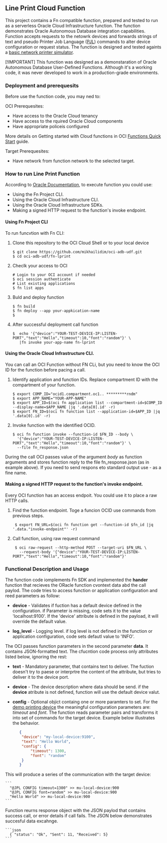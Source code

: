 ## Line Print Cloud Function 

This project contains a Fn compatible function, prepared and tested to run as a serverless Oracle Cloud Infrastructure function. The function demonstrates Oracle Autonomous Database integration capabilities. Function accepts requests to the netowrk devices and forwards strings of text and pseudo  Printer Job Language ([PJL](https://en.wikipedia.org/wiki/Printer_Job_Language)) commands to alter device configuration or request status. 
The function is designed and tested againts a [basic network printer simulator](../onprem-ascii-device). 

[!IMPORTANT]
This function was designed as a demonstaration of Oracle Autonomous Database User-Defined Functions. 
Although it's a working code, it was never developed to work in a production-grade environments. 

### Deployment and prerequesits 

 Before use the function code, you may ned to:

 OCI Prerequesites:

 - Have access to the Oracle Cloud tenancy 
 - Have access to the rquired Oracle Cloud components 
 - Have appropriate policeis configured

More details on Getting started with Cloud functions in OCI [Functions Quick Start](https://docs.oracle.com/en-us/iaas/Content/Functions/Tasks/functionsquickstartcloudshell.htm) guide.

Target Prerequesites:

 - Have network from function network to the selected target. 

### How to run Line Print Function

According to [Oracle Documentation](https://docs.oracle.com/en-us/iaas/Content/Functions/Tasks/functionsinvokingfunctions.htm#rawrequestinvoke), to execute function you could use:

- Using the Fn Project CLI.
- Using the Oracle Cloud Infrastructure CLI.
- Using the Oracle Cloud Infrastructure SDKs.
- Making a signed HTTP request to the function's invoke endpoint.

#### Using Fn Project CLI 

To run funcvtion with Fn CLI: 

1. Clone this repository to the OCI Cloud Shell or to your local device

    ```shell
    $ git clone https://github.com/mikhailidim/oci-adb-udf.git
    $ cd oci-adb-udf/fn-lprint
    ```
    
3. Checlk your access to OCI 

    ```shell
    # Login to your OCI account if needed
    $ oci session authenticate
    # List existing applications 
    $ fn list apps 
    ```
    
3.  Buld and deploy function

    ```shell
    $ fn build
    $ fn deploy --app your-appkication-name
    $
    ```
    
4.  After successful deployment call function

    ```shell
    $  echo '{"device":"YOUR-TEST-DEVICE-IP:LISTEN-PORT","text":"Hello","timeout":10,"font":"random"}' \
       |fn invoke your-app-name fn-lprint 
    ```
    
#### Using the Oracle Cloud Infrastructure CLI.
You can call an OCI Function without FN CLi, but you need to know the OCI ID for the function before pacing a call. 

1. Identify application and function IDs. Replace compartment ID with the compartment of your function.  

    ```shell
    $ export COMP_ID="ocid1.compartment.oc1.. *********rndm"
    $ export APP_NAME="YOUR-APP-NAME"
    $ export APP_ID=$(oci fn application list --compartment-id=$COMP_ID --display-name=$APP_NAME |jq '.data[0].id' -r)
    $ export FN_ID=$(oci fn function list --application-id=$APP_ID |jq '.data[0].id' -r)
    ```
   
2. Invoke function with the identified OCID. 

    ```shell
    $ oci fn function invoke --function-id $FN_ID --body \
      '{"device":"YOUR-TEST-DEVICE-IP:LISTEN-PORT","text":"Hello","timeout":10,"font":"random"}' \
      --file fn_response.json  
    ```
    
During the call OCI passes value of the argument _body_ as function arguments and stores function reply to the file fn_response.json (as in example above). If you need to send respons eto standard output use - as a fine name. 

#### Making a signed HTTP request to the function's invoke endpoint.

Every OCI function has an access endpoit. You could use it to place a raw HTTP calls. 

1. Find the function endpoint. Toge a funcion OCID use commands from previous steps. 

    ```shell 
     $ export FN_URL=$(oci fn function get --function-id $fn_id |jq '.data."invoke-endpoint"' -r)
    ```
    
2. Call function, using raw request command

    ```shell
     $ oci raw-request --http-method POST --target-uri $FN_URL \ 
       --request-body '{"device":"YOUR-TEST-DEVICE-IP:LISTEN-PORT","text":"Hello","timeout":10,"font":"random"}'
    ```
    
### Functional Description and Usage

The function code iomplements Fn SDK and implemented the __hander__ function that recieves the ORacle function cvontext data abd the call paylod. The code tries to access function or application configuration and reed parameters as follow:

*  __device__  - Validates if fuction has a default device defined in the configuration. if Parameter is missing, code sets it to the value 'localhost:9100'. If the 'device' attribute is defined in the payload, it will override the default value.
 
* __log_level__ - Logging level. if log level is not defined in the function or application configuration, code sets defautl value to 'INFO'. 


The OCI passes function parameters in the second parameter __data__.  It contains JSON-formatted text. The cfucntion code process only attributes listed below, ignoring the rest:

* __text__  - Mandatory parameter, that contains text to deliver. The fuction doesn't try to paese or interprtre the content of the attribute, but tries to deliver it to the device port.

* __device__ - The device description where data should be send. if the __device__ atribute is not defined, function will use the default device valut. 

* __config__ - Optional objict containg one or more paramters to set. For the [demo printing device](../onprem-ascii-device) the meaningful configuration parameters are: _timeout_ and _font_. The function reads parameter pairs and transforms it into set of commands for the target device. Example below illustrates the behavior.

    ```json
       {
        "device": "my-local-device:9100",
        "text": "Hello World",
        "config": {
            "timeout": 1300,
            "font": "random"
        }
       }
    ```
This will produce a series of the communication with the target device:

    ```
      "@JPL CONFIG timeout=1300" >> mu-local-device:900
      "@JPL CONFIG font=random" >> mu-local-device:900
      "Hello World" >> mu-local-device:900          
    ```

Function reurns response object with the JSON paylod that contains success call, or error details if call fails. 
The JSON below demonstrates succesful data excahnge. 

    ```json
      { "status": "Ok", "Sent": 11, "Received": 5}
    ```




